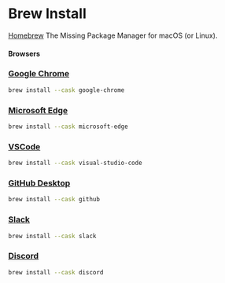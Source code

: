 # Brew Install

[Homebrew](https://brew.sh)
The Missing Package Manager for macOS (or Linux).

#### Browsers

### [Google Chrome](https://www.google.com/chrome/)

```bash
brew install --cask google-chrome
```

### [Microsoft Edge](https://www.microsoft.com/edge)

```bash
brew install --cask microsoft-edge
```

### [VSCode](https://code.visualstudio.com/)

```bash
brew install --cask visual-studio-code
```

### [GitHub Desktop](https://desktop.github.com/)

```bash
brew install --cask github
```

### [Slack](https://www.slack.com/)

```bash
brew install --cask slack
```

### [Discord](https://www.discord.com/)

```bash
brew install --cask discord
```
